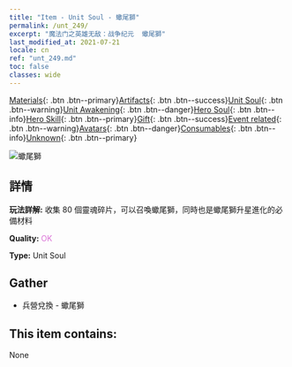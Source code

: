 ```yaml
---
title: "Item - Unit Soul - 蠍尾獅"
permalink: /unt_249/
excerpt: "魔法门之英雄无敌：战争纪元  蠍尾獅"
last_modified_at: 2021-07-21
locale: cn
ref: "unt_249.md"
toc: false
classes: wide
---
```

 [Materials](/ItemsCN/){: .btn .btn--primary}[Artifacts](/ItemsCN/Artifacts/){: .btn .btn--success}[Unit Soul](/ItemsCN/UnitSoul/){: .btn .btn--warning}[Unit Awakening](/ItemsCN/UnitAwakening/){: .btn .btn--danger}[Hero Soul](/ItemsCN/HeroSoul/){: .btn .btn--info}[Hero Skill](/ItemsCN/HeroSkill/){: .btn .btn--primary}[Gift](/ItemsCN/Gift/){: .btn .btn--success}[Event related](/ItemsCN/Events/){: .btn .btn--warning}[Avatars](/ItemsCN/Avatars/){: .btn .btn--danger}[Consumables](/ItemsCN/Consumables/){: .btn .btn--info}[Unknown](/ItemsCN/Unknown/){: .btn .btn--primary}

 ![蠍尾獅](/images/u/ti_shixie.jpg)

## 詳情
 **玩法詳解:** 收集 80 個靈魂碎片，可以召喚蠍尾獅，同時也是蠍尾獅升星進化的必備材料

 **Quality:** <span style="color: #DA70D6">OK</span>

 **Type:** Unit Soul

## Gather

*    兵營兌換 - 蠍尾獅 

## This item contains:

  None

